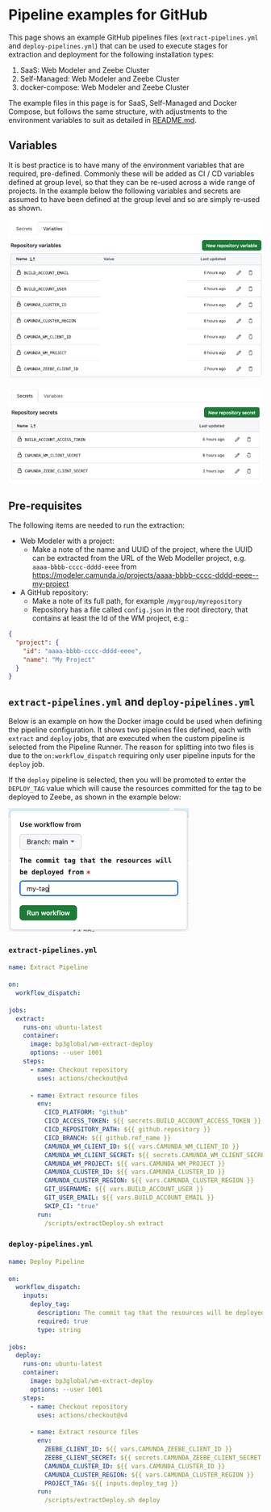 # Pipeline examples for GitHub
This page shows an example GitHub pipelines files (`extract-pipelines.yml` and `deploy-pipelines.yml`) that can be used to execute stages for extraction and deployment for the following installation types:

1. SaaS: Web Modeler and Zeebe Cluster
2. Self-Managed: Web Modeler and Zeebe Cluster
3. docker-compose: Web Modeler and Zeebe Cluster

The example files in this page is for SaaS, Self-Managed and Docker Compose, but follows the same structure,
with adjustments to the environment variables to suit as detailed in [README.md](./README.md#supported-environment-variables).

## Variables
It is best practice is to have many of the environment variables that are required, pre-defined.
Commonly these will be added as CI / CD variables defined at group level, so that they can be re-used across a
wide range of projects. In the example below the following variables and secrets are assumed to have
been defined at the group level and so are simply re-used as shown.

![GitHub CI/CD environment variable configuration](images/gh-cicd-env-vars.png)

![GitHub CI/CD environment secret configuration](images/gh-cicd-secrets.png)

## Pre-requisites
The following items are needed to run the extraction:

* Web Modeler with a project:
    * Make a note of the name and UUID of the project, where the UUID can be extracted from the URL of the Web Modeller project, e.g. `aaaa-bbbb-cccc-dddd-eeee` from https://modeler.camunda.io/projects/aaaa-bbbb-cccc-dddd-eeee--my-project
* A GitHub repository:
    * Make a note of its full path, for example `/mygroup/myrepository`
    * Repository has a file called `config.json` in the root directory, that contains at least the Id of the WM project, e.g.:

```json
{
  "project": {
    "id": "aaaa-bbbb-cccc-dddd-eeee",
    "name": "My Project"
  }
}
```

## `extract-pipelines.yml` and `deploy-pipelines.yml`
Below is an example on how the Docker image could be used when defining the pipeline configuration. It shows two pipelines files defined, each with `extract` and `deploy` jobs, that are executed when the custom pipeline is selected from the Pipeline Runner. The reason for splitting into two files is due to the `on:workflow_dispatch` requiring only user pipeline inputs for the `deploy` job.

If the `deploy` pipeline is selected, then you will be promoted to enter the `DEPLOY_TAG` value which will cause the resources committed for the tag to be deployed to Zeebe, as shown in the example below:

![GitHub deploy pipeline runner](images/gh-pipeline-runner-deploy.png)

### `extract-pipelines.yml`
```yaml
name: Extract Pipeline

on:
  workflow_dispatch:

jobs:
  extract:
    runs-on: ubuntu-latest
    container:
      image: bp3global/wm-extract-deploy
      options: --user 1001
    steps:
      - name: Checkout repository
        uses: actions/checkout@v4

      - name: Extract resource files
        env:
          CICD_PLATFORM: "github"
          CICD_ACCESS_TOKEN: ${{ secrets.BUILD_ACCOUNT_ACCESS_TOKEN }}
          CICD_REPOSITORY_PATH: ${{ github.repository }}
          CICD_BRANCH: ${{ github.ref_name }}
          CAMUNDA_WM_CLIENT_ID: ${{ vars.CAMUNDA_WM_CLIENT_ID }}
          CAMUNDA_WM_CLIENT_SECRET: ${{ secrets.CAMUNDA_WM_CLIENT_SECRET }}
          CAMUNDA_WM_PROJECT: ${{ vars.CAMUNDA_WM_PROJECT }}
          CAMUNDA_CLUSTER_ID: ${{ vars.CAMUNDA_CLUSTER_ID }}
          CAMUNDA_CLUSTER_REGION: ${{ vars.CAMUNDA_CLUSTER_REGION }}
          GIT_USERNAME: ${{ vars.BUILD_ACCOUNT_USER }}
          GIT_USER_EMAIL: ${{ vars.BUILD_ACCOUNT_EMAIL }}
          SKIP_CI: "true"
        run:
          /scripts/extractDeploy.sh extract

```

### `deploy-pipelines.yml`
```yaml
name: Deploy Pipeline

on:
  workflow_dispatch:
    inputs:
      deploy_tag:
        description: The commit tag that the resources will be deployed from
        required: true
        type: string

jobs:
  deploy:
    runs-on: ubuntu-latest
    container:
      image: bp3global/wm-extract-deploy
      options: --user 1001
    steps:
      - name: Checkout repository
        uses: actions/checkout@v4

      - name: Extract resource files
        env:
          ZEEBE_CLIENT_ID: ${{ vars.CAMUNDA_ZEEBE_CLIENT_ID }}
          ZEEBE_CLIENT_SECRET: ${{ secrets.CAMUNDA_ZEEBE_CLIENT_SECRET }}
          CAMUNDA_CLUSTER_ID: ${{ vars.CAMUNDA_CLUSTER_ID }}
          CAMUNDA_CLUSTER_REGION: ${{ vars.CAMUNDA_CLUSTER_REGION }}
          PROJECT_TAG: ${{ inputs.deploy_tag }}
        run:
          /scripts/extractDeploy.sh deploy
```
